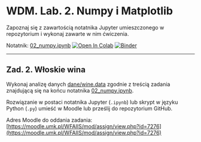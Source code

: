 # WDM. Lab. 2. Numpy i Matplotlib

Zapoznaj się z zawartością notatnika Jupyter umieszczonego w repozytorium  i wykonaj zawarte w nim ćwiczenia.

Notatnik: [02_numpy.ipynb](02_numpy.ipynb)
[![Open In Colab](https://colab.research.google.com/assets/colab-badge.svg)](https://colab.research.google.com/github/IS-UMK/wdm_24_lab_02/blob/master/02_numpy.ipynb) [![Binder](https://mybinder.org/badge_logo.svg)](https://mybinder.org/v2/gh/IS-UMK/wdm_24_lab_02/master?filepath=02_numpy.ipynb)

---

## Zad. 2. Włoskie wina

Wykonaj analizę danych [dane/wine.data](dane/wine.data) zgodnie z treścią zadania znajdującą się na końcu notatnika [02_numpy.ipynb](02_numpy.ipynb).

Rozwiązanie w postaci notatnika Jupyter (``.ipynb``) lub skrypt w języku Python (``.py``) umieść w Moodle lub prześlij do repozytorium GitHub.

Adres Moodle do oddania zadania: [https://moodle.umk.pl/WFAIIS/mod/assign/view.php?id=7276](https://moodle.umk.pl/WFAIIS/mod/assign/view.php?id=7276)

